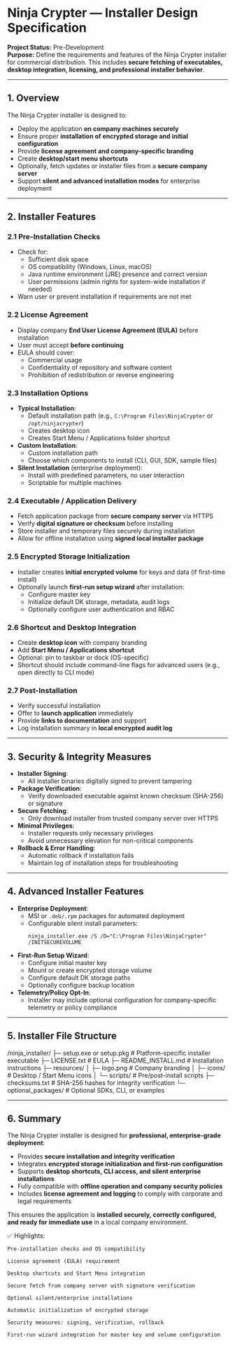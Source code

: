 # Ninja Crypter — Installer Design Specification

**Project Status:** Pre-Development  
**Purpose:** Define the requirements and features of the Ninja Crypter installer for commercial distribution. This includes **secure fetching of executables, desktop integration, licensing, and professional installer behavior**.

---

## 1. Overview

The Ninja Crypter installer is designed to:

- Deploy the application **on company machines securely**
- Ensure proper **installation of encrypted storage and initial configuration**
- Provide **license agreement and company-specific branding**
- Create **desktop/start menu shortcuts**
- Optionally, fetch updates or installer files from a **secure company server**
- Support **silent and advanced installation modes** for enterprise deployment

---

## 2. Installer Features

### 2.1 Pre-Installation Checks

- Check for:
  - Sufficient disk space
  - OS compatibility (Windows, Linux, macOS)
  - Java runtime environment (JRE) presence and correct version
  - User permissions (admin rights for system-wide installation if needed)
- Warn user or prevent installation if requirements are not met

### 2.2 License Agreement

- Display company **End User License Agreement (EULA)** before installation
- User must accept **before continuing**
- EULA should cover:
  - Commercial usage
  - Confidentiality of repository and software content
  - Prohibition of redistribution or reverse engineering

### 2.3 Installation Options

- **Typical Installation**:
  - Default installation path (e.g., `C:\Program Files\NinjaCrypter` or `/opt/ninjacrypter`)
  - Creates desktop icon
  - Creates Start Menu / Applications folder shortcut
- **Custom Installation**:
  - Custom installation path
  - Choose which components to install (CLI, GUI, SDK, sample files)
- **Silent Installation** (enterprise deployment):
  - Install with predefined parameters, no user interaction
  - Scriptable for multiple machines

### 2.4 Executable / Application Delivery

- Fetch application package from **secure company server** via HTTPS
- Verify **digital signature or checksum** before installing
- Store installer and temporary files securely during installation
- Allow for offline installation using **signed local installer package**

### 2.5 Encrypted Storage Initialization

- Installer creates **initial encrypted volume** for keys and data (if first-time install)
- Optionally launch **first-run setup wizard** after installation:
  - Configure master key
  - Initialize default DK storage, metadata, audit logs
  - Optionally configure user authentication and RBAC

### 2.6 Shortcut and Desktop Integration

- Create **desktop icon** with company branding  
- Add **Start Menu / Applications shortcut**  
- Optional: pin to taskbar or dock (OS-specific)  
- Shortcut should include command-line flags for advanced users (e.g., open directly to CLI mode)

### 2.7 Post-Installation

- Verify successful installation
- Offer to **launch application** immediately
- Provide **links to documentation** and support
- Log installation summary in **local encrypted audit log**

---

## 3. Security & Integrity Measures

- **Installer Signing**:
  - All installer binaries digitally signed to prevent tampering
- **Package Verification**:
  - Verify downloaded executable against known checksum (SHA-256) or signature
- **Secure Fetching**:
  - Only download installer from trusted company server over HTTPS
- **Minimal Privileges**:
  - Installer requests only necessary privileges
  - Avoid unnecessary elevation for non-critical components
- **Rollback & Error Handling**:
  - Automatic rollback if installation fails
  - Maintain log of installation steps for troubleshooting

---

## 4. Advanced Installer Features

- **Enterprise Deployment**:
  - MSI or `.deb/.rpm` packages for automated deployment
  - Configurable silent install parameters:
    ```
    ninja_installer.exe /S /D="C:\Program Files\NinjaCrypter" /INITSECUREVOLUME
    ```
- **First-Run Setup Wizard**:
  - Configure initial master key
  - Mount or create encrypted storage volume
  - Configure default DK storage paths
  - Optionally configure backup location
- **Telemetry/Policy Opt-In**:
  - Installer may include optional configuration for company-specific telemetry or policy compliance

---

## 5. Installer File Structure

/ninja_installer/
├─ setup.exe or setup.pkg # Platform-specific installer executable
├─ LICENSE.txt # EULA
├─ README_INSTALL.md # Installation instructions
├─ resources/
│ ├─ logo.png # Company branding
│ ├─ icons/ # Desktop / Start Menu icons
│ └─ scripts/ # Pre/post-install scripts
├─ checksums.txt # SHA-256 hashes for integrity verification
└─ optional_packages/ # Optional SDKs, CLI, or examples


---

## 6. Summary

The Ninja Crypter installer is designed for **professional, enterprise-grade deployment**:

- Provides **secure installation and integrity verification**  
- Integrates **encrypted storage initialization and first-run configuration**  
- Supports **desktop shortcuts, CLI access, and silent enterprise installations**  
- Fully compatible with **offline operation and company security policies**  
- Includes **license agreement and logging** to comply with corporate and legal requirements

This ensures the application is **installed securely, correctly configured, and ready for immediate use** in a local company environment.

✅ Highlights:

    Pre-installation checks and OS compatibility

    License agreement (EULA) requirement

    Desktop shortcuts and Start Menu integration

    Secure fetch from company server with signature verification

    Optional silent/enterprise installations

    Automatic initialization of encrypted storage

    Security measures: signing, verification, rollback

    First-run wizard integration for master key and volume configuration
